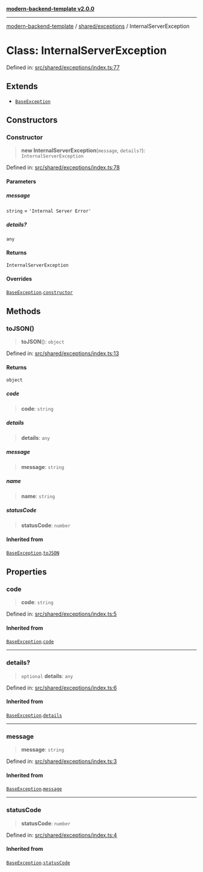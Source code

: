 [**modern-backend-template v2.0.0**](../../../README.md)

***

[modern-backend-template](../../../modules.md) / [shared/exceptions](../README.md) / InternalServerException

# Class: InternalServerException

Defined in: [src/shared/exceptions/index.ts:77](https://github.com/maemreyo/saas-4cus-nodejs/blob/2a5b3f3aa11335dfa561e80e1feabb8e6084261e/src/shared/exceptions/index.ts#L77)

## Extends

- [`BaseException`](BaseException.md)

## Constructors

### Constructor

> **new InternalServerException**(`message`, `details?`): `InternalServerException`

Defined in: [src/shared/exceptions/index.ts:78](https://github.com/maemreyo/saas-4cus-nodejs/blob/2a5b3f3aa11335dfa561e80e1feabb8e6084261e/src/shared/exceptions/index.ts#L78)

#### Parameters

##### message

`string` = `'Internal Server Error'`

##### details?

`any`

#### Returns

`InternalServerException`

#### Overrides

[`BaseException`](BaseException.md).[`constructor`](BaseException.md#constructor)

## Methods

### toJSON()

> **toJSON**(): `object`

Defined in: [src/shared/exceptions/index.ts:13](https://github.com/maemreyo/saas-4cus-nodejs/blob/2a5b3f3aa11335dfa561e80e1feabb8e6084261e/src/shared/exceptions/index.ts#L13)

#### Returns

`object`

##### code

> **code**: `string`

##### details

> **details**: `any`

##### message

> **message**: `string`

##### name

> **name**: `string`

##### statusCode

> **statusCode**: `number`

#### Inherited from

[`BaseException`](BaseException.md).[`toJSON`](BaseException.md#tojson)

## Properties

### code

> **code**: `string`

Defined in: [src/shared/exceptions/index.ts:5](https://github.com/maemreyo/saas-4cus-nodejs/blob/2a5b3f3aa11335dfa561e80e1feabb8e6084261e/src/shared/exceptions/index.ts#L5)

#### Inherited from

[`BaseException`](BaseException.md).[`code`](BaseException.md#code)

***

### details?

> `optional` **details**: `any`

Defined in: [src/shared/exceptions/index.ts:6](https://github.com/maemreyo/saas-4cus-nodejs/blob/2a5b3f3aa11335dfa561e80e1feabb8e6084261e/src/shared/exceptions/index.ts#L6)

#### Inherited from

[`BaseException`](BaseException.md).[`details`](BaseException.md#details)

***

### message

> **message**: `string`

Defined in: [src/shared/exceptions/index.ts:3](https://github.com/maemreyo/saas-4cus-nodejs/blob/2a5b3f3aa11335dfa561e80e1feabb8e6084261e/src/shared/exceptions/index.ts#L3)

#### Inherited from

[`BaseException`](BaseException.md).[`message`](BaseException.md#message)

***

### statusCode

> **statusCode**: `number`

Defined in: [src/shared/exceptions/index.ts:4](https://github.com/maemreyo/saas-4cus-nodejs/blob/2a5b3f3aa11335dfa561e80e1feabb8e6084261e/src/shared/exceptions/index.ts#L4)

#### Inherited from

[`BaseException`](BaseException.md).[`statusCode`](BaseException.md#statuscode)

